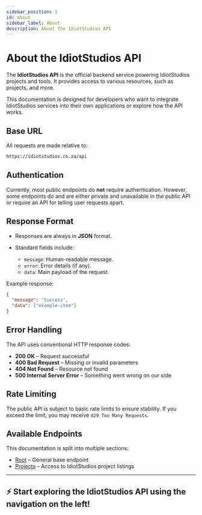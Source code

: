 ```yaml
---
sidebar_position: 1
id: about
sidebar_label: About
description: About The IdiotStudios API
---
```


# About the IdiotStudios API

The **IdiotStudios API** is the official backend service powering IdiotStudios projects and tools. It provides access to various resources, such as projects, and more.

This documentation is designed for developers who want to integrate IdiotStudios services into their own applications or explore how the API works.

## Base URL

All requests are made relative to:

``` html
https://idiotstudios.co.za/api
```

## Authentication

Currently, most public endpoints do **not** require authentication. However, some endpoints do and are  either private and unavailable in the public API or require an API for telling user requests apart.

## Response Format

* Responses are always in **JSON** format.
* Standard fields include:

  * `message`: Human-readable message.
  * `error`: Error details (if any).
  * `data`: Main payload of the request.

Example response:

```json
{
  "message": "Success",
  "data": ["example-item"]
}
```

## Error Handling

The API uses conventional HTTP response codes:

* **200 OK** – Request successful
* **400 Bad Request** – Missing or invalid parameters
* **404 Not Found** – Resource not found
* **500 Internal Server Error** – Something went wrong on our side

## Rate Limiting

The public API is subject to basic rate limits to ensure stability. If you exceed the limit, you may receive `429 Too Many Requests`.

## Available Endpoints

This documentation is split into multiple sections:

* [Root](./root) – General base endpoint
* [Projects](./projects) – Access to IdiotStudios project listings

---

## ⚡ Start exploring the IdiotStudios API using the navigation on the left!